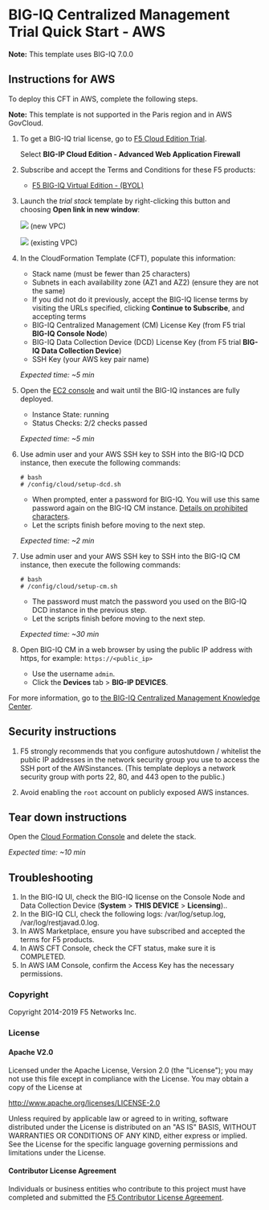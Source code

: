 BIG-IQ Centralized Management Trial Quick Start - AWS
=====================================================

**Note:** This template uses BIG-IQ 7.0.0

Instructions for AWS
--------------------

To deploy this CFT in AWS, complete the following steps.

**Note:** This template is not supported in the Paris region and in AWS GovCloud.

1. To get a BIG-IQ trial license, go to [F5 Cloud Edition Trial](https://f5.com/products/trials/product-trials).

   Select **BIG-IP Cloud Edition - Advanced Web Application Firewall**

2. Subscribe and accept the Terms and Conditions for these F5 products:

   * [F5 BIG-IQ Virtual Edition - (BYOL)](https://aws.amazon.com/marketplace/pp/B00KIZG6KA)

3. Launch the *trial stack* template by right-clicking this button and choosing **Open link in new window**:

   <a href="https://console.aws.amazon.com/cloudformation/home?region=us-east-1#/stacks/new?stackName=F5-BIG-IQ-Trial&templateURL=https:%2F%2Fs3.amazonaws.com%2Fbig-iq-quickstart-cf-templates-aws%2F7.0.0%2Fbigiq-cm-dcd-pair.template" target="_blank"><img src="https://s3.amazonaws.com/cloudformation-examples/cloudformation-launch-stack.png"/></a> (new VPC)

   <a href="https://console.aws.amazon.com/cloudformation/home?region=us-east-1#/stacks/new?stackName=F5-BIG-IQ-Trial&templateURL=https:%2F%2Fs3.amazonaws.com%2Fbig-iq-quickstart-cf-templates-aws%2F7.0.0%2Fbigiq-cm-dcd-pair-existing-vpc.template" target="_blank"><img src="https://s3.amazonaws.com/cloudformation-examples/cloudformation-launch-stack.png"/></a> (existing VPC)

4. In the CloudFormation Template (CFT), populate this information:

   * Stack name (must be fewer than 25 characters)
   * Subnets in each availability zone (AZ1 and AZ2) (ensure they are not the same)
   * If you did not do it previously, accept the BIG-IQ license terms by visiting the URLs specified,
   clicking **Continue to Subscribe**, and accepting terms
   * BIG-IQ Centralized Management (CM) License Key (from F5 trial **BIG-IQ Console Node**)
   * BIG-IQ Data Collection Device (DCD) License Key (from F5 trial **BIG-IQ Data Collection Device**)
   * SSH Key (your AWS key pair name)

   *Expected time: ~5 min*

5. Open the [EC2 console](https://console.aws.amazon.com/ec2/v2/home) and wait until the BIG-IQ instances are fully deployed.

   * Instance State: running
   * Status Checks: 2/2 checks passed

   *Expected time: ~5 min*

6. Use admin user and your AWS SSH key to SSH into the BIG-IQ DCD instance, then execute the following commands:

   ```
   # bash
   # /config/cloud/setup-dcd.sh
   ```

   * When prompted, enter a password for BIG-IQ. You will use this same password again on the BIG-IQ CM instance. [Details on prohibited characters](https://support.f5.com/csp/article/K2873).
   * Let the scripts finish before moving to the next step.

   *Expected time: ~2 min*

7. Use admin user and your AWS SSH key to SSH into the BIG-IQ CM instance, then execute the following commands:

   ```
   # bash
   # /config/cloud/setup-cm.sh
   ```

   * The password must match the password you used on the BIG-IQ DCD instance in the previous step.
   * Let the scripts finish before moving to the next step.

   *Expected time: ~30 min*

8. Open BIG-IQ CM in a web browser by using the public IP address with https, for example: ``https://<public_ip>``

   * Use the username `admin`.
   * Click the **Devices** tab > **BIG-IP DEVICES**. 

For more information, go to [the BIG-IQ Centralized Management Knowledge Center](https://support.f5.com/csp/knowledge-center/software/BIG-IQ?module=BIG-IQ%20Centralized%20Management&version=7.0.0).

Security instructions
---------------------

1. F5 strongly recommends that you configure autoshutdown / whitelist the public IP addresses in the network security group you use to access the SSH port of the AWSinstances. (This template deploys a network security group with ports 22, 80, and 443 open to the public.)

2. Avoid enabling the `root` account on publicly exposed AWS instances.

Tear down instructions
----------------------

Open the [Cloud Formation Console](https://console.aws.amazon.com/cloudformation/) and delete the stack.

*Expected time: ~10 min*

Troubleshooting
---------------

1.	In the BIG-IQ UI, check the BIG-IQ license on the Console Node and Data Collection Device (**System** > **THIS DEVICE** > **Licensing**)..
2.	In the BIG-IQ CLI, check the following logs: /var/log/setup.log, /var/log/restjavad.0.log.
3.	In AWS Marketplace, ensure you have subscribed and accepted the terms for F5 products.
4.	In AWS CFT Console, check the CFT status, make sure it is COMPLETED.
5.	In AWS IAM Console, confirm the Access Key has the necessary permissions.

### Copyright

Copyright 2014-2019 F5 Networks Inc.

### License

#### Apache V2.0

Licensed under the Apache License, Version 2.0 (the "License"); you may not use
this file except in compliance with the License. You may obtain a copy of the
License at

http://www.apache.org/licenses/LICENSE-2.0

Unless required by applicable law or agreed to in writing, software
distributed under the License is distributed on an "AS IS" BASIS,
WITHOUT WARRANTIES OR CONDITIONS OF ANY KIND, either express or implied.
See the License for the specific language governing permissions and limitations
under the License.

#### Contributor License Agreement

Individuals or business entities who contribute to this project must have
completed and submitted the [F5 Contributor License Agreement](http://f5-openstack-docs.readthedocs.io/en/latest/cla_landing.html).

